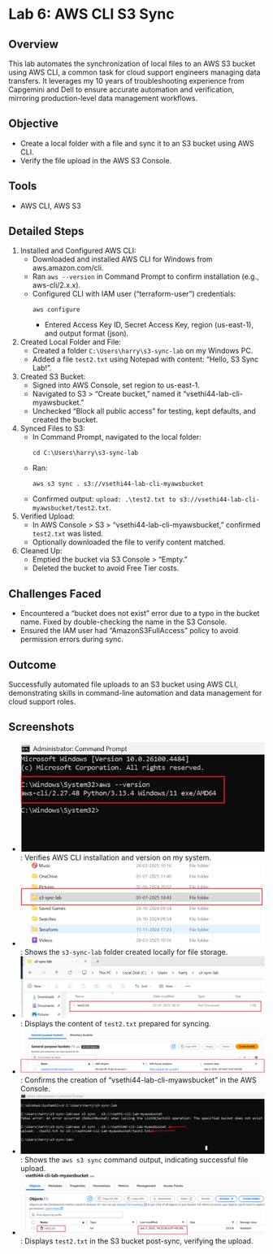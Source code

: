 # Lab 6: AWS CLI S3 Sync
## Overview
This lab automates the synchronization of local files to an AWS S3 bucket using AWS CLI, a common task for cloud support engineers managing data transfers. It leverages my 10 years of troubleshooting experience from Capgemini and Dell to ensure accurate automation and verification, mirroring production-level data management workflows.

## Objective
- Create a local folder with a file and sync it to an S3 bucket using AWS CLI.
- Verify the file upload in the AWS S3 Console.

## Tools
- AWS CLI, AWS S3

## Detailed Steps
1. Installed and Configured AWS CLI:
   - Downloaded and installed AWS CLI for Windows from aws.amazon.com/cli.
   - Ran `aws --version` in Command Prompt to confirm installation (e.g., aws-cli/2.x.x).
   - Configured CLI with IAM user (“terraform-user”) credentials:
     ```
     aws configure
     ```
     - Entered Access Key ID, Secret Access Key, region (us-east-1), and output format (json).
2. Created Local Folder and File:
   - Created a folder `C:\Users\harry\s3-sync-lab` on my Windows PC.
   - Added a file `test2.txt` using Notepad with content: “Hello, S3 Sync Lab!”.
3. Created S3 Bucket:
   - Signed into AWS Console, set region to us-east-1.
   - Navigated to S3 > “Create bucket,” named it “vsethi44-lab-cli-myawsbucket.”
   - Unchecked “Block all public access” for testing, kept defaults, and created the bucket.
4. Synced Files to S3:
   - In Command Prompt, navigated to the local folder:
     ```
     cd C:\Users\harry\s3-sync-lab
     ```
   - Ran:
     ```
     aws s3 sync . s3://vsethi44-lab-cli-myawsbucket
     ```
   - Confirmed output: `upload: .\test2.txt to s3://vsethi44-lab-cli-myawsbucket/test2.txt`.
5. Verified Upload:
   - In AWS Console > S3 > “vsethi44-lab-cli-myawsbucket,” confirmed `test2.txt` was listed.
   - Optionally downloaded the file to verify content matched.
6. Cleaned Up:
   - Emptied the bucket via S3 Console > “Empty.”
   - Deleted the bucket to avoid Free Tier costs.

## Challenges Faced
- Encountered a “bucket does not exist” error due to a typo in the bucket name. Fixed by double-checking the name in the S3 Console.
- Ensured the IAM user had “AmazonS3FullAccess” policy to avoid permission errors during sync.

## Outcome
Successfully automated file uploads to an S3 bucket using AWS CLI, demonstrating skills in command-line automation and data management for cloud support roles.

## Screenshots
- ![CLI Version](cli-version.png): Verifies AWS CLI installation and version on my system.
- ![Local Folder](local-folder.png): Shows the `s3-sync-lab` folder created locally for file storage.
- ![Local File](local-file.png): Displays the content of `test2.txt` prepared for syncing.
- ![S3 Bucket Created](s3-bucket-created.png): Confirms the creation of “vsethi44-lab-cli-myawsbucket” in the AWS Console.
- ![CLI Sync](cli-sync.png): Shows the `aws s3 sync` command output, indicating successful file upload.
- ![S3 Sync Result](s3-sync-result.png): Displays `test2.txt` in the S3 bucket post-sync, verifying the upload.

